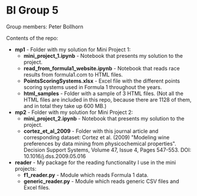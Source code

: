 # BI Group 5

Group members: Peter Bollhorn

Contents of the repo:
- **mp1** - Folder with my solution for Mini Project 1:
  - **mini_project_1.ipynb** - Notebook that presents my solution to the project.
  - **read_from_formula1_website.ipynb** - Notebook that reads race results from formula1.com to HTML files.
  - **PointsScoringSystems.xlsx** - Excel file with the different points scoring systems used in Formula 1 throughout the years.
  - **html_samples** - Folder with a sample of 3 HTML files. (Not all the HTML files are included in this repo, because there are 1128 of them, and in total they take up 600 MB.)
- **mp2** - Folder with my solution for Mini Project 2:
  - **mini_project_2.ipynb** - Notebook that presents my solution to the project.
  - **cortez_et_al_2009** - Folder with this journal article and corresponding dataset: Cortez et al. (2009) "Modeling wine preferences by data mining from physicochemical properties". Decision Support Systems, Volume 47, Issue 4, Pages 547-553. DOI: 10.1016/j.dss.2009.05.016
- **reader** - My package for the reading functionality I use in the mini projects:
  - **f1_reader.py** - Module which reads Formula 1 data.
  - **generic_reader.py** - Module which reads generic CSV files and Excel files.











